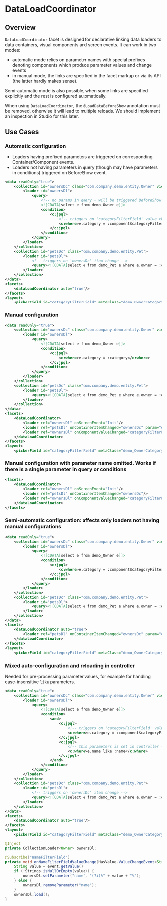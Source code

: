 # DataLoadCoordinator

## Overview

`DataLoadCoordinator` facet is designed for declarative linking data loaders to data containers, visual components and screen events. It can work in two modes: 

* automatic mode relies on parameter names with special prefixes denoting components which produce parameter values and change events
* in manual mode, the links are specified in the facet markup or via its API (the latter hardly makes sense).

Semi-automatic mode is also possible, when some links are specified explicitly and the rest is configured automatically.

When using `DataLoadCoordinator`, the `@LoadDataBeforeShow` annotation must be removed, otherwise it will lead to multiple reloads. We should implement an inspection in Studio for this later.

## Use Cases

### Automatic configuration

* Loaders having prefixed parameters are triggered on corresponding Container/Component events.
* Loaders not having parameters in query (though may have parameters in conditions) triggered on BeforeShow event.

```xml
<data readOnly="true">
    <collection id="ownersDc" class="com.company.demo.entity.Owner" view="owner-with-category-view">
        <loader id="ownersDl">
            <query>
                <!-- no params in query - will be triggered BeforeShow -->
                <![CDATA[select e from demo_Owner e]]>
                <condition>
                    <c:jpql>
                        <!-- triggers on 'categoryFilterField' value change -->
                        <c:where>e.category = :component$categoryFilterField</c:where> 
                    </c:jpql>
                </condition>
            </query>
        </loader>
    </collection>
    <collection id="petsDc" class="com.company.demo.entity.Pet">
        <loader id="petsDl">
            <!-- triggers on 'ownersDc' item change -->
            <query><![CDATA[select e from demo_Pet e where e.owner = :container$ownersDc]]></query> 
        </loader>
    </collection>
</data>
<facets>
    <dataLoadCoordinator auto="true"/>
</facets>
<layout>
    <pickerField id="categoryFilterField" metaClass="demo_OwnerCategory"/>
```

### Manual configuration

```xml
<data readOnly="true">
    <collection id="ownersDc" class="com.company.demo.entity.Owner" view="owner-with-category-view">
        <loader id="ownersDl">
            <query>
                <![CDATA[select e from demo_Owner e]]>
                <condition>
                    <c:jpql>
                        <c:where>e.category = :category</c:where>
                    </c:jpql>
                </condition>
            </query>
        </loader>
    </collection>
    <collection id="petsDc" class="com.company.demo.entity.Pet">
        <loader id="petsDl">
            <query><![CDATA[select e from demo_Pet e where e.owner = :owner]]></query>
        </loader>
    </collection>
</data>
<facets>
    <dataLoadCoordinator>
        <loader ref="ownersDl" onScreenEvent="Init"/>
        <loader ref="petsDl" onContainerItemChanged="ownersDc" param="owner"/>
        <loader ref="ownersDl" onComponentValueChanged="categoryFilterField" param="category"/>
    </dataLoadCoordinator>
</facets>
<layout>
    <pickerField id="categoryFilterField" metaClass="demo_OwnerCategory"/>
```

### Manual configuration with parameter name omitted. Works if there is a single parameter in query or conditions
   
```xml
<facets>
    <dataLoadCoordinator>
        <loader ref="ownersDl" onScreenEvent="Init"/>
        <loader ref="petsDl" onContainerItemChanged="ownersDc"/>
        <loader ref="ownersDl" onComponentValueChanged="categoryFilterField"/>
    </dataLoadCoordinator>
</facets>
```

### Semi-automatic configuration: affects only loaders not having manual configurations
   
```xml
<data readOnly="true">
    <collection id="ownersDc" class="com.company.demo.entity.Owner" view="owner-with-category-view">
        <loader id="ownersDl">
            <query>
                <![CDATA[select e from demo_Owner e]]>
                <condition>
                    <c:jpql>
                        <c:where>e.category = :component$categoryFilterField</c:where>
                    </c:jpql>
                </condition>
            </query>
        </loader>
    </collection>
    <collection id="petsDc" class="com.company.demo.entity.Pet">
        <loader id="petsDl">
            <query><![CDATA[select e from demo_Pet e where e.owner = :owner]]></query>
        </loader>
    </collection>
</data>
<facets>
    <dataLoadCoordinator auto="true">
        <loader ref="petsDl" onContainerItemChanged="ownersDc" param="owner"/>
    </dataLoadCoordinator>
</facets>
<layout>
    <pickerField id="categoryFilterField" metaClass="demo_OwnerCategory"/>
```
    
### Mixed auto-configuration and reloading in controller

Needed for pre-processing parameter values, for example for handling case-insensitive `like` parameters.
   
```xml
<data readOnly="true">
    <collection id="ownersDc" class="com.company.demo.entity.Owner" view="owner-with-category-view">
        <loader id="ownersDl">
            <query>
                <![CDATA[select e from demo_Owner e]]>
                <condition>
                    <and>
                        <c:jpql>
                            <!-- triggers on 'categoryFilterField' value change -->
                            <c:where>e.category = :component$categoryFilterField</c:where>
                        </c:jpql>
                        <c:jpql>
                            <!-- this parameters is set in controller -->
                            <c:where>e.name like :name</c:where>
                        </c:jpql>
                    </and>
                </condition>
            </query>
        </loader>
    </collection>
    <collection id="petsDc" class="com.company.demo.entity.Pet">
        <loader id="petsDl">
            <!-- triggers on 'ownersDc' item change -->
            <query><![CDATA[select e from demo_Pet e where e.owner = :container$ownersDc]]></query> 
        </loader>
    </collection>
</data>
<facets>
    <dataLoadCoordinator auto="true"/>
</facets>
<layout>
    <pickerField id="categoryFilterField" metaClass="demo_OwnerCategory"/>
```

```java
@Inject
private CollectionLoader<Owner> ownersDl;

@Subscribe("nameFilterField")
private void onNameFilterFieldValueChange(HasValue.ValueChangeEvent<String> event) {
    String value = event.getValue();
    if (!Strings.isNullOrEmpty(value)) {
        ownersDl.setParameter("name", "(?i)%" + value + "%");
    } else {
        ownersDl.removeParameter("name");
    }
    ownersDl.load();
}    
```
